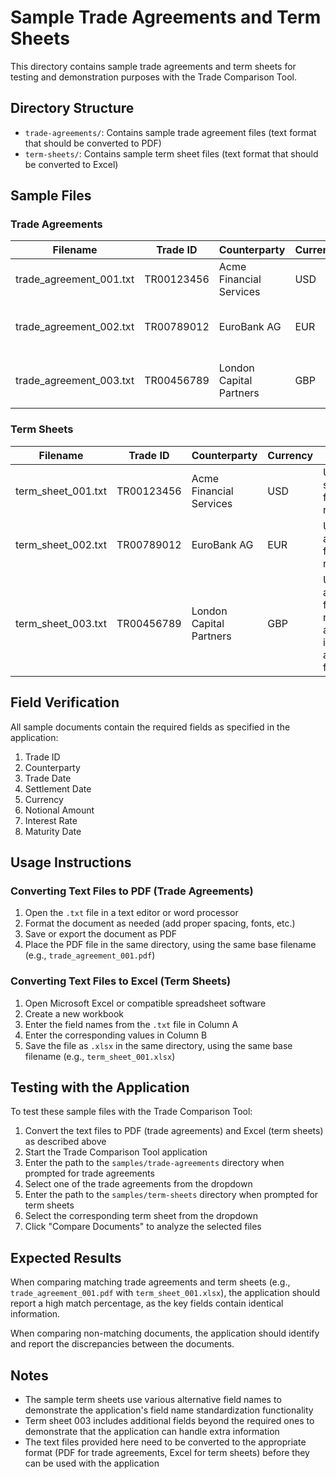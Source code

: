 # Sample Trade Agreements and Term Sheets

This directory contains sample trade agreements and term sheets for testing and demonstration purposes with the Trade Comparison Tool.

## Directory Structure

- `trade-agreements/`: Contains sample trade agreement files (text format that should be converted to PDF)
- `term-sheets/`: Contains sample term sheet files (text format that should be converted to Excel)

## Sample Files

### Trade Agreements

| Filename | Trade ID | Counterparty | Currency | Description |
|----------|----------|--------------|----------|-------------|
| trade_agreement_001.txt | TR00123456 | Acme Financial Services | USD | $5M fixed-rate loan at 4.25% |
| trade_agreement_002.txt | TR00789012 | EuroBank AG | EUR | €3.5M fixed-rate loan at 2.75% |
| trade_agreement_003.txt | TR00456789 | London Capital Partners | GBP | £2.75M fixed-rate loan at 3.50% |

### Term Sheets

| Filename | Trade ID | Counterparty | Currency | Notes |
|----------|----------|--------------|----------|-------|
| term_sheet_001.txt | TR00123456 | Acme Financial Services | USD | Uses standard field names |
| term_sheet_002.txt | TR00789012 | EuroBank AG | EUR | Uses alternative field names |
| term_sheet_003.txt | TR00456789 | London Capital Partners | GBP | Uses alternative field names and includes additional fields |

## Field Verification

All sample documents contain the required fields as specified in the application:

1. Trade ID
2. Counterparty
3. Trade Date
4. Settlement Date
5. Currency
6. Notional Amount
7. Interest Rate
8. Maturity Date

## Usage Instructions

### Converting Text Files to PDF (Trade Agreements)

1. Open the `.txt` file in a text editor or word processor
2. Format the document as needed (add proper spacing, fonts, etc.)
3. Save or export the document as PDF
4. Place the PDF file in the same directory, using the same base filename (e.g., `trade_agreement_001.pdf`)

### Converting Text Files to Excel (Term Sheets)

1. Open Microsoft Excel or compatible spreadsheet software
2. Create a new workbook
3. Enter the field names from the `.txt` file in Column A
4. Enter the corresponding values in Column B
5. Save the file as `.xlsx` in the same directory, using the same base filename (e.g., `term_sheet_001.xlsx`)

## Testing with the Application

To test these sample files with the Trade Comparison Tool:

1. Convert the text files to PDF (trade agreements) and Excel (term sheets) as described above
2. Start the Trade Comparison Tool application
3. Enter the path to the `samples/trade-agreements` directory when prompted for trade agreements
4. Select one of the trade agreements from the dropdown
5. Enter the path to the `samples/term-sheets` directory when prompted for term sheets
6. Select the corresponding term sheet from the dropdown
7. Click "Compare Documents" to analyze the selected files

## Expected Results

When comparing matching trade agreements and term sheets (e.g., `trade_agreement_001.pdf` with `term_sheet_001.xlsx`), the application should report a high match percentage, as the key fields contain identical information.

When comparing non-matching documents, the application should identify and report the discrepancies between the documents.

## Notes

- The sample term sheets use various alternative field names to demonstrate the application's field name standardization functionality
- Term sheet 003 includes additional fields beyond the required ones to demonstrate that the application can handle extra information
- The text files provided here need to be converted to the appropriate format (PDF for trade agreements, Excel for term sheets) before they can be used with the application